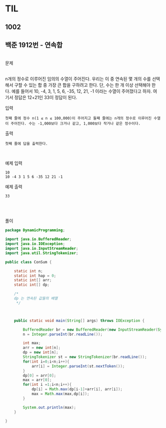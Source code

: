 # TIL

## 1002

## 백준 1912번 - 연속합
<br>
문제 <br><br>

n개의 정수로 이루어진 임의의 수열이 주어진다. 우리는 이 중 연속된 몇 개의 수를 선택해서 구할 수 있는 합 중 가장 큰 합을 구하려고 한다. 단, 수는 한 개 이상 선택해야 한다.
예를 들어서 10, -4, 3, 1, 5, 6, -35, 12, 21, -1 이라는 수열이 주어졌다고 하자. 여기서 정답은 12+21인 33이 정답이 된다.

입력
```
첫째 줄에 정수 n(1 ≤ n ≤ 100,000)이 주어지고 둘째 줄에는 n개의 정수로 이루어진 수열이 주어진다. 수는 -1,000보다 크거나 같고, 1,000보다 작거나 같은 정수이다.
```
출력
```
첫째 줄에 답을 출력한다.
```
<br>

예제 입력
```
10
10 -4 3 1 5 6 -35 12 21 -1
```
예제 출력
```
33
```
<br>

<br>

풀이
```java
package DynamicProgramming;

import java.io.BufferedReader;
import java.io.IOException;
import java.io.InputStreamReader;
import java.util.StringTokenizer;

public class ConSum {

    static int n;
    static int hap = 0;
    static int[] arr;
    static int[] dp;

    /*
    dp 는 연속된 값들의 배열
     */



    public static void main(String[] args) throws IOException {

        BufferedReader br = new BufferedReader(new InputStreamReader(System.in));
        n = Integer.parseInt(br.readLine());

        int max;
        arr = new int[n];
        dp = new int[n];
        StringTokenizer st = new StringTokenizer(br.readLine());
        for(int i=0;i<n;i++){
            arr[i] = Integer.parseInt(st.nextToken());
        }
        dp[0] = arr[0];
        max = arr[0];
        for(int i =1;i<n;i++){
            dp[i] = Math.max(dp[i-1]+arr[i], arr[i]);
            max = Math.max(max,dp[i]);
        }

        System.out.println(max);
    }

}

```
